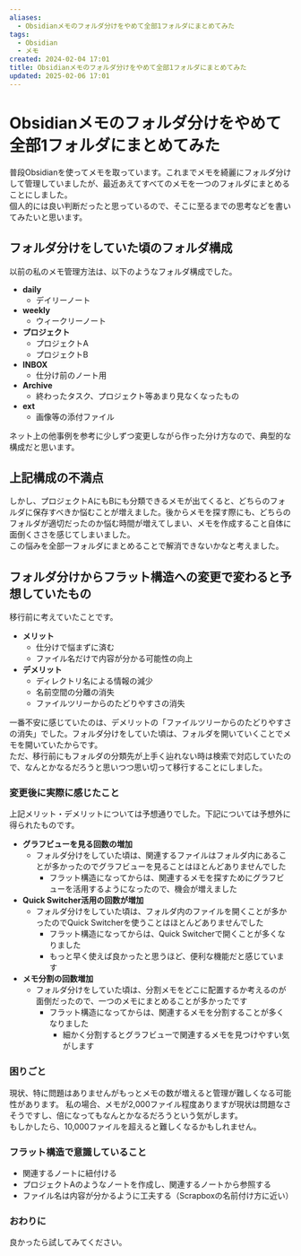 ```yaml
---
aliases:
  - Obsidianメモのフォルダ分けをやめて全部1フォルダにまとめてみた
tags:
  - Obsidian
  - メモ
created: 2024-02-04 17:01
title: Obsidianメモのフォルダ分けをやめて全部1フォルダにまとめてみた
updated: 2025-02-06 17:01
---
```


# Obsidianメモのフォルダ分けをやめて全部1フォルダにまとめてみた

普段Obsidianを使ってメモを取っています。これまでメモを綺麗にフォルダ分けして管理していましたが、最近あえてすべてのメモを一つのフォルダにまとめることにしました。  
個人的には良い判断だったと思っているので、そこに至るまでの思考などを書いてみたいと思います。

## フォルダ分けをしていた頃のフォルダ構成

以前の私のメモ管理方法は、以下のようなフォルダ構成でした。

- **daily**
  - デイリーノート
- **weekly**
  - ウィークリーノート
- **プロジェクト**
  - プロジェクトA
  - プロジェクトB
- **INBOX**
  - 仕分け前のノート用
- **Archive**
  - 終わったタスク、プロジェクト等あまり見なくなったもの
- **ext**
  - 画像等の添付ファイル

ネット上の他事例を参考に少しずつ変更しながら作った分け方なので、典型的な構成だと思います。

## 上記構成の不満点

しかし、プロジェクトAにもBにも分類できるメモが出てくると、どちらのフォルダに保存すべきか悩むことが増えました。後からメモを探す際にも、どちらのフォルダが適切だったのか悩む時間が増えてしまい、メモを作成すること自体に面倒くささを感じてしまいました。  
この悩みを全部一フォルダにまとめることで解消できないかなと考えました。

## フォルダ分けからフラット構造への変更で変わると予想していたもの

移行前に考えていたことです。

- **メリット**
  - 仕分けで悩まずに済む
  - ファイル名だけで内容が分かる可能性の向上
- **デメリット**
  - ディレクトリ名による情報の減少
  - 名前空間の分離の消失
  - ファイルツリーからのたどりやすさの消失

一番不安に感じていたのは、デメリットの「ファイルツリーからのたどりやすさの消失」でした。フォルダ分けをしていた頃は、フォルダを開いていくことでメモを開いていたからです。  
ただ、移行前にもフォルダの分類先が上手く辿れない時は検索で対応していたので、なんとかなるだろうと思いつつ思い切って移行することにしました。

### 変更後に実際に感じたこと

上記メリット・デメリットについては予想通りでした。下記については予想外に得られたものです。

- **グラフビューを見る回数の増加**
  - フォルダ分けをしていた頃は、関連するファイルはフォルダ内にあることが多かったのでグラフビューを見ることはほとんどありませんでした
    - フラット構造になってからは、関連するメモを探すためにグラフビューを活用するようになったので、機会が増えました
- **Quick Switcher活用の回数が増加**
  - フォルダ分けをしていた頃は、フォルダ内のファイルを開くことが多かったのでQuick Switcherを使うことはほとんどありませんでした
    - フラット構造になってからは、Quick Switcherで開くことが多くなりました
    - もっと早く使えば良かったと思うほど、便利な機能だと感じています
- **メモ分割の回数増加**
  - フォルダ分けをしていた頃は、分割メモをどこに配置するか考えるのが面倒だったので、一つのメモにまとめることが多かったです
    - フラット構造になってからは、関連するメモを分割することが多くなりました
      - 細かく分割するとグラフビューで関連するメモを見つけやすい気がします

### 困りごと

現状、特に問題はありませんがもっとメモの数が増えると管理が難しくなる可能性があります。
私の場合、メモが2,000ファイル程度ありますが現状は問題なさそうですし、倍になってもなんとかなるだろうという気がします。  
もしかしたら、10,000ファイルを超えると難しくなるかもしれません。

### フラット構造で意識していること

- 関連するノートに紐付ける
- プロジェクトAのようなノートを作成し、関連するノートから参照する
- ファイル名は内容が分かるように工夫する（Scrapboxの名前付け方に近い）

### おわりに

良かったら試してみてください。
